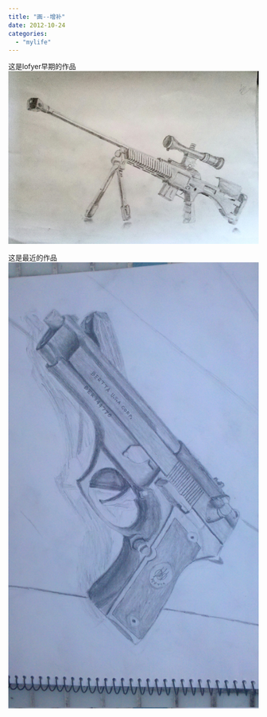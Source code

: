 ```yaml
---
title: "画--增补"
date: 2012-10-24
categories: 
  - "mylife"
---
```


这是lofyer早期的作品 [![1123](/blog/images/1123.jpg)](http://blog.lofyer.org/archives/1624/attachment/1123)

这是最近的作品 [![2012-08-23_07-01-04_117[1]](/blog/images/2012-08-23_07-01-04_1171.jpg)](http://lofyer.org/wp-content/uploads/2012/10/2012-08-23_07-01-04_1171.jpg)
